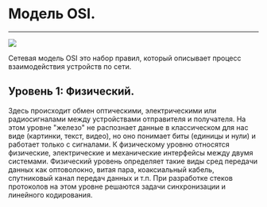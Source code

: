 # Модель OSI.
_ _ _
<image src="https://github.com/LLlMEJIb87/OTUS-learning/blob/master/3.%20The%20OSI%20model.%20The%20physical%20level/OSI.PNG">

Сетевая модель OSI это набор правил, который описывает процесс взаимодействия устройств по сети. 

## Уровень 1: Физический.

Здесь происходит обмен оптическими, электрическими или радиосигналами между устройствами отправителя и получателя. На этом уровне "железо" не распознает данные в классическом для нас виде (картинки, текст, видео), но оно понимает биты (единицы и нули) и работает только с сигналами. К физическому уровню относятся физические, электрические и механические интерфейсы между двумя системами. Физический уровень определяет такие виды сред передачи данных как оптоволокно, витая пара, коаксиальный кабель, спутниковый канал передач данных и т.п.
При разработке стеков протоколов на этом уровне решаются задачи синхронизации и линейного кодирования.